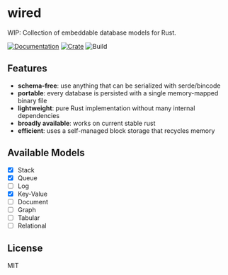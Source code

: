 # wired

WIP: Collection of embeddable database models for Rust.

[![Documentation](https://docs.rs/wired/badge.svg)](https://docs.rs/wired)
[![Crate](https://img.shields.io/crates/v/wired.svg)](https://crates.io/crates/wired)
![Build](https://github.com/Anonyfox/wired/workflows/CI/badge.svg)

## Features

- **schema-free**: use anything that can be serialized with serde/bincode
- **portable**: every database is persisted with a single memory-mapped binary file
- **lightweight**: pure Rust implementation without many internal dependencies
- **broadly available**: works on current stable rust
- **efficient**: uses a self-managed block storage that recycles memory

## Available Models

- [x] Stack
- [x] Queue
- [ ] Log
- [x] Key-Value
- [ ] Document
- [ ] Graph
- [ ] Tabular
- [ ] Relational

## License

MIT
